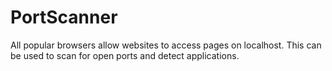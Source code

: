 # PortScanner
All popular browsers allow websites to access pages on localhost. This can be used to scan for open ports and detect applications.
